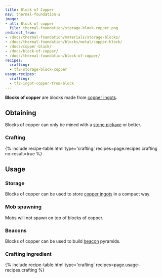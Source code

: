 ```yaml
---
title: Block of Copper
nav: thermal-foundation-2
image:
- alt: Block of copper
  file: thermal-foundation/storage-block-copper.png
redirect_from:
- /docs/thermal-foundation/materials/storage-blocks/
- /docs/thermal-foundation/blocks/metal/copper-block/
- /docs/copper-block/
- /docs/block-of-copper/
- /docs/thermal-foundation/block-of-copper/
recipes:
  crafting:
  - tf2-storage-block-copper
usage-recipes:
  crafting:
  - tf2-ingot-copper-from-block
---
```


**Blocks of copper** are blocks made from [copper ingots](/docs/thermal-foundation-2/copper-ingot/).


Obtaining
---------

Blocks of copper can only be mined with a [stone
pickaxe](https://minecraft.gamepedia.com/Pickaxe) or better.

### Crafting
{% include recipe-table.html type='crafting' recipes=page.recipes.crafting no-result=true %}


Usage
-----

### Storage
Blocks of copper can be used to store [copper ingots](/docs/thermal-foundation-2/copper-ingot/) in a
compact way.

### Mob spawning
Mobs will not spawn on top of blocks of copper.

### Beacons
Blocks of copper can be used to build
[beacon](https://minecraft.gamepedia.com/Beacon) pyramids.

### Crafting ingredient
{% include recipe-table.html type='crafting' recipes=page.usage-recipes.crafting %}

